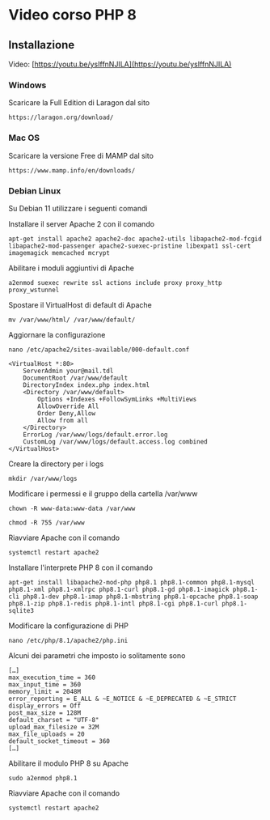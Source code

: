 # Video corso PHP 8

## Installazione

Video: [https://youtu.be/ysIffnNJILA](https://youtu.be/ysIffnNJILA)

### Windows

Scaricare la Full Edition di Laragon dal sito

`https://laragon.org/download/`

### Mac OS

Scaricare la versione Free di MAMP dal sito

`https://www.mamp.info/en/downloads/`

### Debian Linux

Su Debian 11 utilizzare i seguenti comandi

Installare il server Apache 2 con il comando

`apt-get install apache2 apache2-doc apache2-utils libapache2-mod-fcgid libapache2-mod-passenger apache2-suexec-pristine libexpat1 ssl-cert imagemagick memcached mcrypt`

Abilitare i moduli aggiuntivi di Apache

`a2enmod suexec rewrite ssl actions include proxy proxy_http proxy_wstunnel`

Spostare il VirtualHost di default di Apache

`mv /var/www/html/ /var/www/default/`

Aggiornare la configurazione

`nano /etc/apache2/sites-available/000-default.conf`

```
<VirtualHost *:80>
    ServerAdmin your@mail.tdl
    DocumentRoot /var/www/default
    DirectoryIndex index.php index.html
    <Directory /var/www/default>
        Options +Indexes +FollowSymLinks +MultiViews
        AllowOverride All
        Order Deny,Allow
        Allow from all
    </Directory>
    ErrorLog /var/www/logs/default.error.log
    CustomLog /var/www/logs/default.access.log combined
</VirtualHost>
```

Creare la directory per i logs

`mkdir /var/www/logs`

Modificare i permessi e il gruppo della cartella /var/www

`chown -R www-data:www-data /var/www`

`chmod -R 755 /var/www`

Riavviare Apache con il comando

`systemctl restart apache2`

Installare l'interprete PHP 8 con il comando

`apt-get install libapache2-mod-php php8.1 php8.1-common php8.1-mysql php8.1-xml php8.1-xmlrpc php8.1-curl php8.1-gd php8.1-imagick php8.1-cli php8.1-dev php8.1-imap php8.1-mbstring php8.1-opcache php8.1-soap php8.1-zip php8.1-redis php8.1-intl php8.1-cgi php8.1-curl php8.1-sqlite3`

Modificare la configurazione di PHP

`nano /etc/php/8.1/apache2/php.ini`

Alcuni dei parametri che imposto io solitamente sono

```
[…]
max_execution_time = 360
max_input_time = 360
memory_limit = 2048M
error_reporting = E_ALL & ~E_NOTICE & ~E_DEPRECATED & ~E_STRICT
display_errors = Off
post_max_size = 128M
default_charset = "UTF-8"
upload_max_filesize = 32M
max_file_uploads = 20
default_socket_timeout = 360
[…]
```

Abilitare il modulo PHP 8 su Apache

`sudo a2enmod php8.1`

Riavviare Apache con il comando

`systemctl restart apache2`

